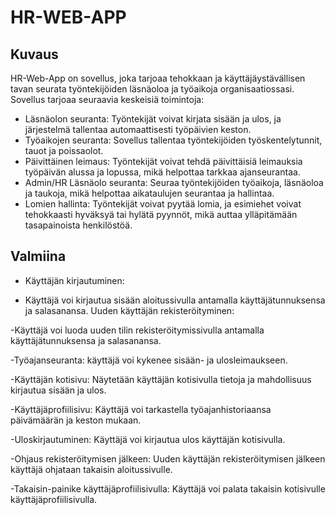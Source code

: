 # HR-WEB-APP
## Kuvaus
HR-Web-App on sovellus, joka tarjoaa tehokkaan ja käyttäjäystävällisen tavan seurata työntekijöiden läsnäoloa ja työaikoja organisaatiossasi. Sovellus tarjoaa seuraavia keskeisiä toimintoja:
- Läsnäolon seuranta: Työntekijät voivat kirjata sisään ja ulos, ja järjestelmä tallentaa automaattisesti työpäivien keston.
- Työaikojen seuranta: Sovellus tallentaa työntekijöiden työskentelytunnit, tauot ja poissaolot.
- Päivittäinen leimaus: Työntekijät voivat tehdä päivittäisiä leimauksia työpäivän alussa ja lopussa, mikä helpottaa tarkkaa ajanseurantaa.
- Admin/HR Läsnäolo seuranta: Seuraa työntekijöiden työaikoja, läsnäoloa ja taukoja, mikä helpottaa aikataulujen seurantaa ja hallintaa.
- Lomien hallinta: Työntekijät voivat pyytää lomia, ja esimiehet voivat tehokkaasti hyväksyä tai hylätä pyynnöt, mikä auttaa ylläpitämään tasapainoista henkilöstöä.

## Valmiina
- Käyttäjän kirjautuminen:

- Käyttäjä voi kirjautua sisään aloitussivulla antamalla käyttäjätunnuksensa ja salasanansa.
Uuden käyttäjän rekisteröityminen:

-Käyttäjä voi luoda uuden tilin rekisteröitymissivulla antamalla käyttäjätunnuksensa ja salasanansa.

-Työajanseuranta:
käyttäjä voi kykenee sisään- ja ulosleimaukseen.

-Käyttäjän kotisivu:
Näytetään käyttäjän kotisivulla tietoja ja mahdollisuus kirjautua sisään ja ulos.

-Käyttäjäprofiilisivu:
Käyttäjä voi tarkastella työajanhistoriaansa päivämäärän ja keston mukaan.

-Uloskirjautuminen:
Käyttäjä voi kirjautua ulos käyttäjän kotisivulla.

-Ohjaus rekisteröitymisen jälkeen:
Uuden käyttäjän rekisteröitymisen jälkeen käyttäjä ohjataan takaisin aloitussivulle.

-Takaisin-painike käyttäjäprofiilisivulla:
Käyttäjä voi palata takaisin kotisivulle käyttäjäprofiilisivulla.
